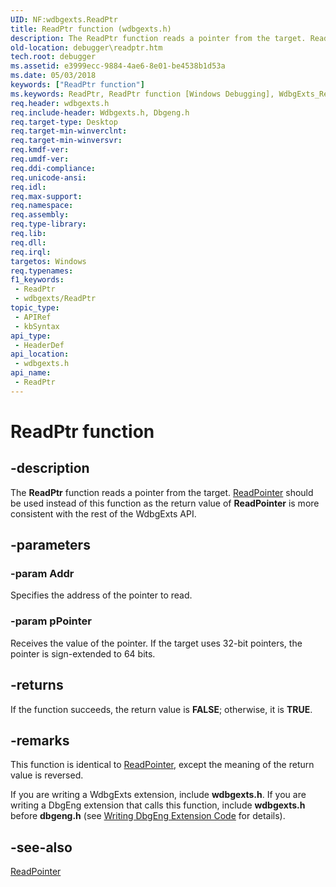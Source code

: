 ```yaml
---
UID: NF:wdbgexts.ReadPtr
title: ReadPtr function (wdbgexts.h)
description: The ReadPtr function reads a pointer from the target. ReadPointer should be used instead of this function as the return value of ReadPointer is more consistent with the rest of the WdbgExts API.
old-location: debugger\readptr.htm
tech.root: debugger
ms.assetid: e3999ecc-9884-4ae6-8e01-be4538b1d53a
ms.date: 05/03/2018
keywords: ["ReadPtr function"]
ms.keywords: ReadPtr, ReadPtr function [Windows Debugging], WdbgExts_Ref_4eaec659-6522-4d7f-b64a-ad771f93eb56.xml, debugger.readptr, wdbgexts/ReadPtr
req.header: wdbgexts.h
req.include-header: Wdbgexts.h, Dbgeng.h
req.target-type: Desktop
req.target-min-winverclnt: 
req.target-min-winversvr: 
req.kmdf-ver: 
req.umdf-ver: 
req.ddi-compliance: 
req.unicode-ansi: 
req.idl: 
req.max-support: 
req.namespace: 
req.assembly: 
req.type-library: 
req.lib: 
req.dll: 
req.irql: 
targetos: Windows
req.typenames: 
f1_keywords:
 - ReadPtr
 - wdbgexts/ReadPtr
topic_type:
 - APIRef
 - kbSyntax
api_type:
 - HeaderDef
api_location:
 - wdbgexts.h
api_name:
 - ReadPtr
---
```


# ReadPtr function


## -description

The <b>ReadPtr</b> function reads a pointer from the target.  <a href="https://docs.microsoft.com/windows-hardware/drivers/ddi/wdbgexts/nf-wdbgexts-readpointer">ReadPointer</a> should be used instead of this function as the return value of <b>ReadPointer</b> is more consistent with the rest of the WdbgExts API.

## -parameters

### -param Addr

Specifies the address of the pointer to read.

### -param pPointer

Receives the value of the pointer.  If the target uses 32-bit pointers, the pointer is sign-extended to 64 bits.

## -returns

If the function succeeds, the return value is <b>FALSE</b>; otherwise, it is <b>TRUE</b>.

## -remarks

This function is identical to <a href="https://docs.microsoft.com/windows-hardware/drivers/ddi/wdbgexts/nf-wdbgexts-readpointer">ReadPointer</a>, except the meaning of the return value is reversed.

If you are writing a WdbgExts extension, include <b>wdbgexts.h</b>. If you are writing a DbgEng extension that calls this function, include <b>wdbgexts.h</b> before <b>dbgeng.h</b> (see <a href="https://docs.microsoft.com/windows-hardware/drivers/debugger/writing-dbgeng-extension-code">Writing DbgEng Extension Code</a> for details).

## -see-also

<a href="https://docs.microsoft.com/windows-hardware/drivers/ddi/wdbgexts/nf-wdbgexts-readpointer">ReadPointer</a>

